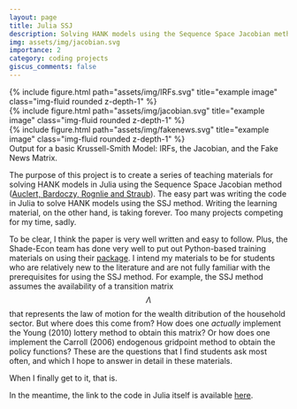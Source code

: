 ```yaml
---
layout: page
title: Julia SSJ
description: Solving HANK models using the Sequence Space Jacobian method in Julia
img: assets/img/jacobian.svg
importance: 2
category: coding projects
giscus_comments: false
---
```



<div class="row">
    <div class="col-sm mt-3 mt-md-0">
        {% include figure.html path="assets/img/IRFs.svg" title="example image" class="img-fluid rounded z-depth-1" %}
    </div>
    <div class="col-sm mt-3 mt-md-0">
        {% include figure.html path="assets/img/jacobian.svg" title="example image" class="img-fluid rounded z-depth-1" %}
    </div>
    <div class="col-sm mt-3 mt-md-0">
        {% include figure.html path="assets/img/fakenews.svg" title="example image" class="img-fluid rounded z-depth-1" %}
    </div>
</div>
<div class="caption">
    Output for a basic Krussell-Smith Model: IRFs, the Jacobian, and the Fake News Matrix.
</div>

The purpose of this project is to create a series of teaching materials for solving HANK models in Julia using the Sequence Space Jacobian method ([Auclert, Bardoczy, Rognlie and Straub](https://web.stanford.edu/~aauclert/sequence_space_jacobian.pdf)).
The easy part was writing the code in Julia to solve HANK models using the SSJ method.
Writing the learning material, on the other hand, is taking forever.
Too many projects competing for my time, sadly.

To be clear, I think the paper is very well written and easy to follow.
Plus, the Shade-Econ team has done very well to put out Python-based training materials on using their [package](https://github.com/shade-econ/sequence-jacobian).
I intend my materials to be for students who are relatively new to the literature and are not fully familiar with the prerequisites for using the SSJ method.
For example, the SSJ method assumes the availability of a transition matrix $$\Lambda$$ that represents the law of motion for the wealth ditribution of the household sector. 
But where does this come from? 
How does one _actually_ implement the Young (2010) lottery method to obtain this matrix?
Or how does one implement the Carroll (2006) endogenous gridpoint method to obtain the policy functions?
These are the questions that I find students ask most often, and which I hope to answer in detail in these materials.

When I finally get to it, that is.

In the meantime, the link to the code in Julia itself is available [here](https://github.com/vasudeva-ram/Julia-SSJ).



